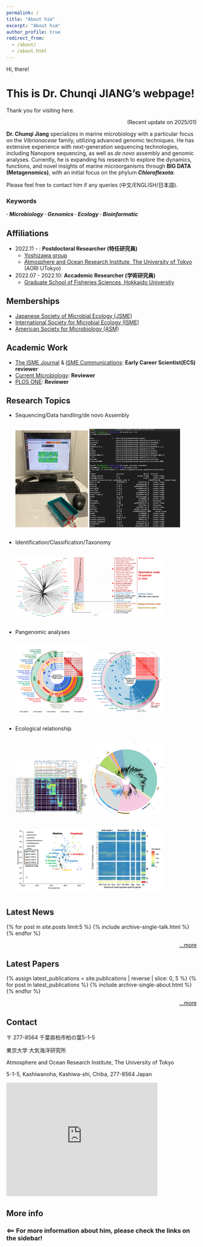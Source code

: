 ```yaml
---
permalink: /
title: "About him"
excerpt: "About him"
author_profile: true
redirect_from: 
  - /about/
  - /about.html
---
```


Hi, there! 

# This is Dr. Chunqi JIANG’s webpage!
Thank you for visiting here. 
<p align="right"> (Recent update on 2025/01) </p>

<!-- hide info
**Quick guide:**

waiting...
-->

**Dr. Chunqi Jiang** specializes in marine microbiology with a particular focus on the *Vibrionaceae* family, utilizing advanced genomic techniques. He has extensive experience with next-generation sequencing technologies, including Nanopore sequencing, as well as *de novo* assembly and genomic analyses. Currently, he is expanding his research to explore the dynamics, functions, and novel insights of marine microorganisms through **BIG DATA (Metagenomics)**, with an initial focus on the phylum ***Chloroflexota***.

Please feel free to contact him if any queries (中文/ENGLISH/日本語). 

### Keywords
***· Microbiology       · Genomics     · Ecology   · Bioinformatic***

## Affiliations
* 2022.11 -        : **Postdoctoral Researcher (特任研究員)**
  * [Yoshizawa group](https://genedynamics.aori.u-tokyo.ac.jp/en/vision/)
  * [Atmosphere and Ocean Research Institute, The University of Tokyo](https://www.aori.u-tokyo.ac.jp/) (AORI UTokyo)
* 2022.07 - 2022.10: **Accademic Researcher (学術研究員)**
  * [Graduate School of Fisheries Sciences, Hokkaido University](https://www2.fish.hokudai.ac.jp/)

## Memberships
* [Japanese Society of Microbial Ecology (JSME)](https://www.microbial-ecology.jp/)
* [International Society for Microbial Ecology (ISME)](https://www.isme-microbes.org/)
* [American Society for Microbiology (ASM)](https://asm.org/)

## Academic Work
* [The ISME Journal](https://www.nature.com/ismej/) & [ISME Communications](https://www.nature.com/ismecomms): **Early Career Scientist(ECS) reviewer**
* [Current Microbiology](https://www.springer.com/journal/284): **Reviewer**
* [PLOS ONE](https://journals.plos.org/plosone/): **Reviewer**

## Research Topics
  * Sequencing/Data handling/de novo Assembly
    <div style="display: flex; justify-content: center; align-items: center;">
      <p>
      <img src='/images/research/research-07.png' width="40%" />
      <img src='/images/research/research-10.png' width="50%" />  
      </p>
    </div>  
  * Identification/Classification/Taxonomy
    <div style="display: flex; justify-content: center; align-items: center;">
      <p>
      <img src='/images/research/research-01.png' width="30%" />
      <img src='/images/research/research-02.png' width="50%" />
      </p>
    </div>
  * Pangenomic analyses
    <div style="display: flex; justify-content: center; align-items: center;">
      <p>
      <img src='/images/research/research-03.png' width="40%" />
      <img src='/images/research/research-04.png' width="40%" />
      </p>
    </div>
  * Ecological relationship
    <div style="display: flex; justify-content: center; align-items: center;">
      <p>
      <img src='/images/research/research-08.png' width="40%" />
      <img src='/images/research/research-09.png' width="40%" />
      </p>
    </div>
    
    <div style="display: flex; justify-content: center; align-items: center;">
      <p>
      <img src='/images/research/research-05.png' width="40%" />
      <img src='/images/research/research-06.png' width="40%" />
      </p>
    </div> 

## Latest News
{% for post in site.posts limit:5 %}
    {% include archive-single-talk.html %}
{% endfor %}

<p align="right">
  <a href="https://chunqijiang.github.io/year-archive/" >...more </a>
</p>

## Latest Papers
{% assign latest_publications = site.publications | reverse | slice: 0, 5 %}
{% for post in latest_publications %}
  {% include archive-single-about.html %}
{% endfor %}


<p align="right">
  <a href="https://chunqijiang.github.io/publications/" >...more </a>
</p>


## Contact
〒 277-8564 千葉県柏市柏の葉5-1-5

東京大学 大気海洋研究所

Atmosphere and Ocean Research Institute, The University of Tokyo

5-1-5, Kashiwanoha, Kashiwa-shi, Chiba, 277-8564 Japan

<iframe src="https://www.google.com/maps/embed?pb=!1m14!1m8!1m3!1d6463.847590994941!2d139.933027!3d35.899882!3m2!1i1024!2i768!4f13.1!3m3!1m2!1s0x5f8674dbc6534f65%3A0xdc3139354b7c396b!2sAtmosphere%20and%20Ocean%20Research%20Institute%2C%20The%20University%20of%20Tokyo!5e0!3m2!1sen!2sjp!4v1705294842319!5m2!1sen!2sjp" width="400" height="300" style="border:0;" allowfullscreen="" loading="lazy" referrerpolicy="no-referrer-when-downgrade"></iframe>


## More info
### <== For more information about him, please check the links on the sidebar!
